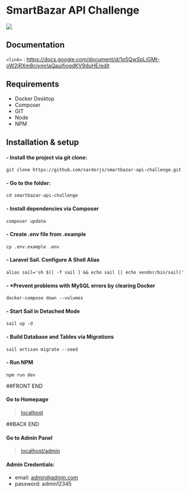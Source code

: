 # SmartBazar API Challenge
![](https://trustbank.uz/upload/iblock/614/Bez-nazvaniya-_2_.png)

## Documentation
`<link>` : <https://docs.google.com/document/d/1p5QwSpLiGMt-oW2jRXm8ciymrlaQauifjogdKV9duHE/edit>

## Requirements
- Docker Desktop
- Composer
- GIT
- Node
- NPM

## Installation & setup
#### - Install the project via git clone:
```
git clone https://github.com/sardorjs/smartbazar-api-challenge.git
```

#### - Go to the folder:
```
cd smartbazar-api-challenge
```

#### - Install dependencies via Composer
```
composer update
```

#### - Create .env file from .example
```
cp .env.example .env
```


#### - Laravel Sail. Configure A Shell Alias
```
alias sail='sh $([ -f sail ] && echo sail || echo vendor/bin/sail)'
```

#### - *Prevent problems with MySQL errors by clearing Docker
```
docker-compose down --volumes
```

#### - Start Sail in Detached Mode
```
sail up -d
```
#### - Build Database and Tables via Migrations
```
sail artisan migrate --seed
```

#### - Run NPM
```
npm run dev
```

##FRONT END

#### Go to Homepage
> [localhost](http://localhost/)


##BACK END

#### Go to Admin Panel
> [localhost/admin](http://localhost/admin)


#### Admin Credentials:
- email: admin@admin.com
- password: admin12345

